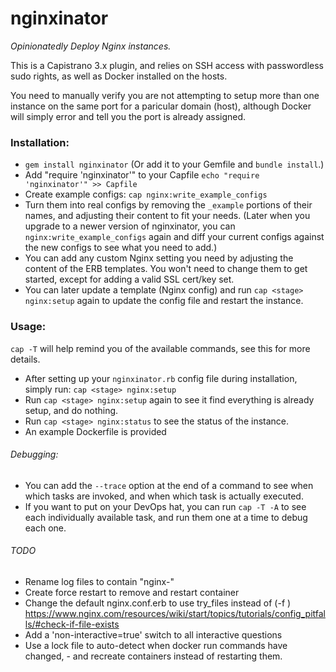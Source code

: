nginxinator
============

*Opinionatedly Deploy Nginx instances.*

This is a Capistrano 3.x plugin, and relies on SSH access with passwordless sudo rights, as well as Docker installed on the hosts.

You need to manually verify you are not attempting to setup more than one instance on the same port for a paricular domain (host), although Docker will simply error and tell you the port is already assigned.

### Installation:
* `gem install nginxinator` (Or add it to your Gemfile and `bundle install`.)
* Add "require 'nginxinator'" to your Capfile
`echo "require 'nginxinator'" >> Capfile`
* Create example configs:
`cap nginx:write_example_configs`
* Turn them into real configs by removing the `_example` portions of their names, and adjusting their content to fit your needs. (Later when you upgrade to a newer version of nginxinator, you can `nginx:write_example_configs` again and diff your current configs against the new configs to see what you need to add.)
* You can add any custom Nginx setting you need by adjusting the content of the ERB templates. You won't need to change them to get started, except for adding a valid SSL cert/key set.
* You can later update a template (Nginx config) and run `cap <stage> nginx:setup` again to update the config file and restart the instance.

### Usage:
`cap -T` will help remind you of the available commands, see this for more details.
* After setting up your `nginxinator.rb` config file during installation, simply run: `cap <stage> nginx:setup`
* Run `cap <stage> nginx:setup` again to see it find everything is already setup, and do nothing.
* Run `cap <stage> nginx:status` to see the status of the instance.
* An example Dockerfile is provided

###### Debugging:
* You can add the `--trace` option at the end of a command to see when which tasks are invoked, and when which task is actually executed.
* If you want to put on your DevOps hat, you can run `cap -T -A` to see each individually available task, and run them one at a time to debug each one.

###### TODO
* Rename log files to contain "nginx-"
* Create force restart to remove and restart container
* Change the default nginx.conf.erb to use try_files instead of (-f <filename>) https://www.nginx.com/resources/wiki/start/topics/tutorials/config_pitfalls/#check-if-file-exists
* Add a 'non-interactive=true' switch to all interactive questions
* Use a lock file to auto-detect when docker run commands have changed, - and recreate containers instead of restarting them.
